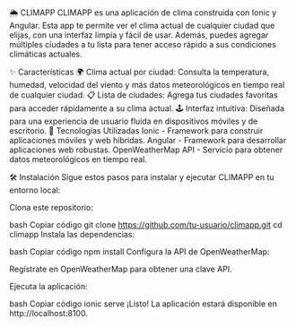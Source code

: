 🌦️ CLIMAPP
CLIMAPP es una aplicación de clima construida con Ionic y Angular. Esta app te permite ver el clima actual de cualquier ciudad que elijas, con una interfaz limpia y fácil de usar. Además, puedes agregar múltiples ciudades a tu lista para tener acceso rápido a sus condiciones climáticas actuales.

✨ Características
🌍 Clima actual por ciudad: Consulta la temperatura, humedad, velocidad del viento y más datos meteorológicos en tiempo real de cualquier ciudad.
📋 Lista de ciudades: Agrega tus ciudades favoritas para acceder rápidamente a su clima actual.
🕹️ Interfaz intuitiva: Diseñada para una experiencia de usuario fluida en dispositivos móviles y de escritorio.
🚀 Tecnologías Utilizadas
Ionic - Framework para construir aplicaciones móviles y web híbridas.
Angular - Framework para desarrollar aplicaciones web robustas.
OpenWeatherMap API - Servicio para obtener datos meteorológicos en tiempo real.

🛠️ Instalación
Sigue estos pasos para instalar y ejecutar CLIMAPP en tu entorno local:

Clona este repositorio:

bash
Copiar código
git clone https://github.com/tu-usuario/climapp.git
cd climapp
Instala las dependencias:

bash
Copiar código
npm install
Configura la API de OpenWeatherMap:

Regístrate en OpenWeatherMap para obtener una clave API.

Ejecuta la aplicación:

bash
Copiar código
ionic serve
¡Listo! La aplicación estará disponible en http://localhost:8100.
